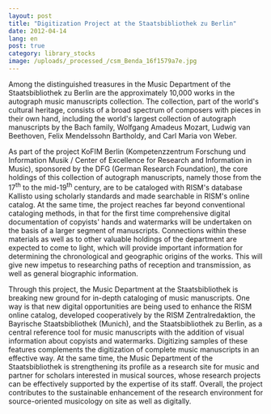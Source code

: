 ```yaml
---
layout: post
title: "Digitization Project at the Staatsbibliothek zu Berlin"
date: 2012-04-14
lang: en
post: true
category: library_stocks
image: /uploads/_processed_/csm_Benda_16f1579a7e.jpg
---
```



Among the distinguished treasures in the Music Department of the Staatsbibliothek zu Berlin are the approximately 10,000 works in the autograph music manuscripts collection. The collection, part of the world's cultural heritage, consists of a broad spectrum of composers with pieces in their own hand, including the world's largest collection of autograph manuscripts by the Bach family, Wolfgang Amadeus Mozart, Ludwig van Beethoven, Felix Mendelssohn Bartholdy, and Carl Maria von Weber.



As part of the project KoFIM Berlin (Kompetenzzentrum Forschung und Information Musik / Center of Excellence for Research and Information in Music), sponsored by the DFG (German Research Foundation), the core holdings of this collection of autograph manuscripts, namely those from the 17<sup>th</sup> to the mid-19<sup>th</sup> century, are to be cataloged with RISM's database Kallisto using scholarly standards and made searchable in RISM's online catalog. At the same time, the project reaches far beyond conventional cataloging methods, in that for the first time comprehensive digital documentation of copyists' hands and watermarks will be undertaken on the basis of a larger segment of manuscripts. Connections within these materials as well as to other valuable holdings of the department are expected to come to light, which will provide important information for determining the chronological and geographic origins of the works. This will give new impetus to researching paths of reception and transmission, as well as general biographic information.



Through this project, the Music Department at the Staatsbibliothek is breaking new ground for in-depth cataloging of music manuscripts. One way is that new digital opportunities are being used to enhance the RISM online catalog, developed cooperatively by the RISM Zentralredaktion, the Bayrische Staatsbibliothek (Munich), and the Staatsbibliothek zu Berlin, as a central reference tool for music manuscripts with the addition of visual information about copyists and watermarks. Digitizing samples of these features complements the digitization of complete music manuscripts in an effective way. At the same time, the Music Department of the Staatsbibliothek is strengthening its profile as a research site for music and partner for scholars interested in musical sources, whose research projects can be effectively supported by the expertise of its staff. Overall, the project contributes to the sustainable enhancement of the research environment for source-oriented musicology on site as well as digitally.